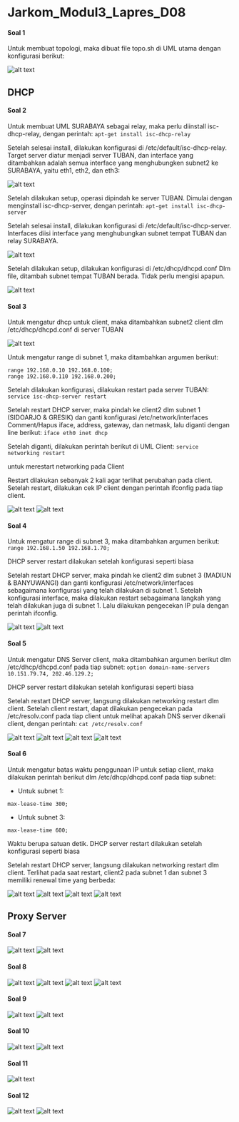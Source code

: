 # Jarkom_Modul3_Lapres_D08
#### Soal 1
Untuk membuat topologi, maka dibuat file topo.sh di UML utama dengan konfigurasi berikut:

![alt text](images/1.png)
## DHCP
#### Soal 2
Untuk membuat UML SURABAYA sebagai relay, maka perlu diinstall isc-dhcp-relay, dengan perintah:
``` apt-get install isc-dhcp-relay ```

Setelah selesai install, dilakukan konfigurasi di /etc/default/isc-dhcp-relay.
Target server diatur menjadi server TUBAN, dan interface yang ditambahkan adalah semua interface yang menghubungken subnet2 ke SURABAYA, yaitu eth1, eth2, dan eth3:

![alt text](images/2-1.png)

Setelah dilakukan setup, operasi dipindah ke server TUBAN. Dimulai dengan menginstall isc-dhcp-server, dengan perintah:
``` apt-get install isc-dhcp-server ```

Setelah selesai install, dilakukan konfigurasi di /etc/default/isc-dhcp-server.
Interfaces diisi interface yang menghubungkan subnet tempat TUBAN dan relay SURABAYA.

![alt text](images/2-2.png)

Setelah dilakukan setup, dilakukan konfigurasi di /etc/dhcp/dhcpd.conf
Dlm file, ditambah subnet tempat TUBAN berada. Tidak perlu mengisi apapun.

![alt text](images/2-3.png)
#### Soal 3
Untuk mengatur dhcp untuk client, maka ditambahkan subnet2 client dlm /etc/dhcp/dhcpd.conf di server TUBAN

![alt text](images/2-4.png)

Untuk mengatur range di subnet 1, maka ditambahkan argumen berikut:
``` 
range 192.168.0.10 192.168.0.100;
range 192.168.0.110 192.168.0.200;
```

Setelah dilakukan konfigurasi, dilakukan restart pada server TUBAN:
``` service isc-dhcp-server restart ```

Setelah restart DHCP server, maka pindah ke client2 dlm subnet 1 (SIDOARJO & GRESIK) dan ganti konfigurasi /etc/network/interfaces
Comment/Hapus iface, address, gateway, dan netmask, lalu diganti dengan line berikut:
``` iface eth0 inet dhcp ```

Setelah diganti, dilakukan perintah berikut di UML Client:
``` service networking restart ```

untuk merestart networking pada Client

Restart dilakukan sebanyak 2 kali agar terlihat perubahan pada client.
Setelah restart, dilakukan cek IP client dengan perintah ifconfig pada tiap client.

![alt text](images/3-1.png)
![alt text](images/3-2.png)
#### Soal 4
Untuk mengatur range di subnet 3, maka ditambahkan argumen berikut:
``` range 192.168.1.50 192.168.1.70; ```

DHCP server restart dilakukan setelah konfigurasi seperti biasa

Setelah restart DHCP server, maka pindah ke client2 dlm subnet 3 (MADIUN & BANYUWANGI) dan ganti konfigurasi /etc/network/interfaces sebagaimana konfigurasi yang telah dilakukan di subnet 1.
Setelah konfigurasi interface, maka dilakukan restart sebagaimana langkah yang telah dilakukan juga di subnet 1.
Lalu dilakukan pengecekan IP pula dengan perintah ifconfig.

![alt text](images/4-1.png)
![alt text](images/4-2.png)
#### Soal 5
Untuk mengatur DNS Server client, maka ditambahkan argumen berikut dlm /etc/dhcp/dhcpd.conf pada tiap subnet:
``` option domain-name-servers 10.151.79.74, 202.46.129.2; ```

DHCP server restart dilakukan setelah konfigurasi seperti biasa

Setelah restart DHCP server, langsung dilakukan networking restart dlm client.
Setelah client restart, dapat dilakukan pengecekan pada /etc/resolv.conf pada tiap client untuk melihat apakah DNS server dikenali client, dengan perintah:
``` cat /etc/resolv.conf ```

![alt text](images/5-1.png)
![alt text](images/5-2.png)
![alt text](images/5-3.png)
![alt text](images/5-4.png)
#### Soal 6
Untuk mengatur batas waktu penggunaan IP untuk setiap client, maka dilakukan perintah berikut dlm /etc/dhcp/dhcpd.conf pada tiap subnet:
- Untuk subnet 1:
``` default-lease-time 300;
max-lease-time 300;
```

- Untuk subnet 3:
``` default-lease-time 600;
max-lease-time 600;
```

Waktu berupa satuan detik.
DHCP server restart dilakukan setelah konfigurasi seperti biasa

Setelah restart DHCP server, langsung dilakukan networking restart dlm client.
Terlihat pada saat restart, client2 pada subnet 1 dan subnet 3 memiliki renewal time yang berbeda:

![alt text](images/6-1.png)
![alt text](images/6-2.png)
![alt text](images/6-3.png)
![alt text](images/6-4.png)
## Proxy Server
#### Soal 7
![alt text](images/7-2.png)
![alt text](images/7-1.png)

#### Soal 8
![alt text](images/8-1.png)
![alt text](images/8-2.png)
![alt text](images/8-3.png)
![alt text](images/8-4.png)
#### Soal 9
![alt text](images/9-1.png)
![alt text](images/9-2.png)
#### Soal 10
![alt text](images/10-1.png)
![alt text](images/10-2.png)
#### Soal 11
![alt text](images/11.png)
#### Soal 12
![alt text](images/12-1.png)
![alt text](images/12-2.png)
